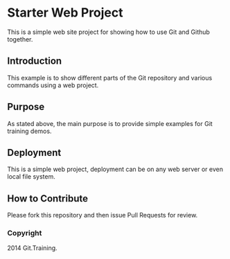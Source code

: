 # Starter Web Project

This is a simple web site project for showing how to use Git and Github together.


## Introduction
This example is to show different parts of the Git repository and various commands using a web project.


## Purpose
As stated above, the main purpose is to provide simple examples for Git training demos.

## Deployment
This is a simple web project, deployment can be on any web server or even local file system.

## How to Contribute
Please fork this repository and then issue Pull Requests for review.

### Copyright
2014 Git.Training.